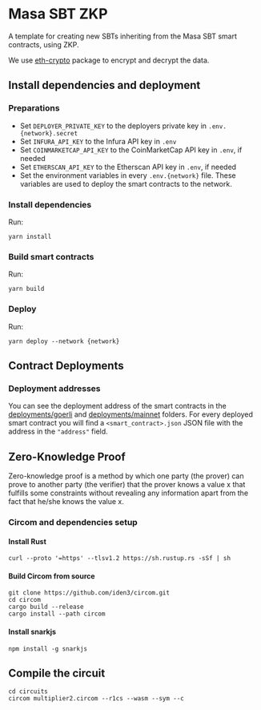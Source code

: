 # Masa SBT ZKP

A template for creating new SBTs inheriting from the Masa SBT smart contracts, using ZKP.

We use [eth-crypto](https://www.npmjs.com/package/eth-crypto) package to encrypt and decrypt the data.

## Install dependencies and deployment

### Preparations

* Set `DEPLOYER_PRIVATE_KEY` to the deployers private key in `.env.{network}.secret`
* Set `INFURA_API_KEY` to the Infura API key in `.env`
* Set `COINMARKETCAP_API_KEY` to the CoinMarketCap API key in `.env`, if needed
* Set `ETHERSCAN_API_KEY` to the Etherscan API key in `.env`, if needed
* Set the environment variables in every `.env.{network}` file. These variables are used to deploy the smart contracts to the network.

### Install dependencies

Run:
```
yarn install
```

### Build smart contracts

Run:
```
yarn build
```

### Deploy

Run:
```
yarn deploy --network {network}
```

## Contract Deployments

### Deployment addresses

You can see the deployment address of the smart contracts in the [deployments/goerli](deployments/goerli) and [deployments/mainnet](deployments/mainnet) folders. For every deployed smart contract you will find a `<smart_contract>.json` JSON file with the address in the `"address"` field.

## Zero-Knowledge Proof

Zero-knowledge proof is a method by which one party (the prover) can prove to another party (the verifier) that the prover knows a value x that fulfills some constraints without revealing any information apart from the fact that he/she knows the value x.

### Circom and dependencies setup

#### Install Rust

```
curl --proto '=https' --tlsv1.2 https://sh.rustup.rs -sSf | sh
```

#### Build Circom from source

```
git clone https://github.com/iden3/circom.git
cd circom
cargo build --release
cargo install --path circom
```

#### Install snarkjs

```
npm install -g snarkjs
```

## Compile the circuit

```
cd circuits
circom multiplier2.circom --r1cs --wasm --sym --c
```
